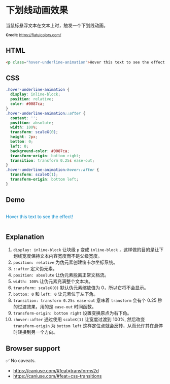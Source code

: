 # 下划线动画效果

当鼠标悬浮文本在文本上时，触发一个下划线动画。

<small>**Credit:** https://flatuicolors.com/</small>

## HTML

```html
<p class="hover-underline-animation">Hover this text to see the effect!</p>
```

## CSS

```css
.hover-underline-animation {
  display: inline-block;
  position: relative;
  color: #0087ca;
}
.hover-underline-animation::after {
  content: '';
  position: absolute;
  width: 100%;
  transform: scaleX(0);
  height: 2px;
  bottom: 0;
  left: 0;
  background-color: #0087ca;
  transform-origin: bottom right;
  transition: transform 0.25s ease-out;
}
.hover-underline-animation:hover::after {
  transform: scaleX(1);
  transform-origin: bottom left;
}
```

## Demo

<div class="snippet-demo">
  <p class="snippet-demo__hover-underline-animation">Hover this text to see the effect!</p>
</div>

<style>
.snippet-demo__hover-underline-animation {
  display: inline-block;
  position: relative;
  color: #0087ca;
}
.snippet-demo__hover-underline-animation::after {
  content: '';
  position: absolute;
  width: 100%;
  transform: scaleX(0);
  height: 2px;
  bottom: 0;
  left: 0;
  background-color: #0087ca;
  transform-origin: bottom right;
  transition: transform 0.25s ease-out;
}
.snippet-demo__hover-underline-animation:hover::after {
  transform: scaleX(1);
  transform-origin: bottom left;
}
</style>

## Explanation

1.  `display: inline-block` 让块级 `p` 变成 `inline-block` ，这样做的目的是让下划线宽度保持文本内容宽度而不是父级宽度。
2.  `position: relative` 为伪元素创建笛卡尔坐标系统。
3.  `::after` 定义伪元素。
4.  `position: absolute` 让伪元素脱离正常文档流。
5.  `width: 100%` 让伪元素充满整个文本块。
6.  `transform: scaleX(0)` 默认伪元素缩放值为 0，所以它将不会显示。
7.  `bottom: 0` 和 `left: 0` 让元素位于左下角。
8.  `transition: transform 0.25s ease-out` 意味着 `transform` 会有个 0.25 秒的过渡效果，用的是 `ease-out` 时间函数。
9.  `transform-origin: bottom right` 设置变换原点为右下角。
10. `:hover::after` 通过使用 `scaleX(1)` 让宽度过渡到 100%, 然后改变 `transform-origin` 为 `bottom left` 这样定位点就会反转，从而允许其在悬停时转换到另一个方向。

## Browser support

<span class="snippet__support-note">✅ No caveats.</span>

- https://caniuse.com/#feat=transforms2d
- https://caniuse.com/#feat=css-transitions

<!-- tags: animation -->

